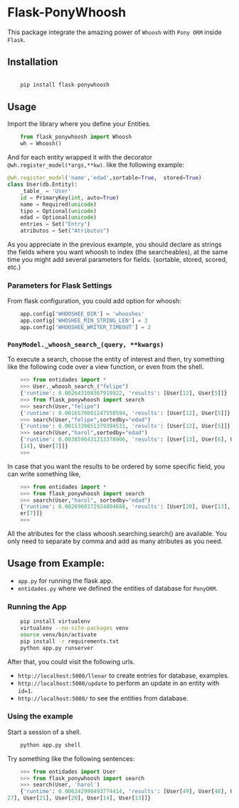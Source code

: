 # Flask-PonyWhoosh
This package integrate the amazing power of `Whoosh` with `Pony ORM` inside  `Flask`.

## Installation

```python

    pip install flask-ponywhoosh
```

## Usage
Import the library where you define your Entities.

```python 
    from flask_ponywhoosh import Whoosh
    wh = Whoosh()
```
And for each entity wrapped it with the decorator `@wh.register_model(*args,**kw)`. like the following example:


```python
@wh.register_model('name','edad',sortable=True,  stored=True)
class User(db.Entity):
    _table_ = 'User'
    id = PrimaryKey(int, auto=True)
    name = Required(unicode)
    tipo = Optional(unicode)
    edad = Optional(unicode)
    entries = Set("Entry")
    atributos = Set("Atributos")
```

As you  appreciate in the previous example, you should declare  as strings the fields where you want whoosh to index (the searcheables), at the same time you might  add several parameters for fields. (sortable, stored, scored, etc.)

### Parameters for Flask Settings

From flask configuration, you could add option for whoosh:

```python
    app.config['WHOOSHEE_DIR'] = 'whooshes'
    app.config['WHOSHEE_MIN_STRING_LEN'] = 3
    app.config['WHOOSHEE_WRITER_TIMEOUT'] = 2
```

### `PonyModel._whoosh_search_(query, **kwargs)`
To execute a search, choose the entity of interest and then, try something like the following code over a view function, or even from the shell.

```python
    >>> from entidades import *
    >>> User._whoosh_search_("felipe")
    {'runtime': 0.002643108367919922, 'results': [User[12], User[5]]}
    >>> from flask_ponywhoosh import search
    >>> search(User,"felipe")
    {'runtime': 0.0016570091247558594, 'results': [User[12], User[5]]}
    >>> search(User,"felipe",sortedby="edad")
    {'runtime': 0.0015339851379394531, 'results': [User[12], User[5]]}
    >>> search(User,"harol",sortedby="edad")
    {'runtime': 0.0038590431213378906, 'results': [User[13], User[6], User
    [14], User[7]]}
    >>>

```
In case that you want the results to be ordered by some specific field, you can write something like, 
```python
    >>> from entidades import *
    >>> from flask_ponywhoosh import search
    >>> search(User,"harol", sortedby="edad")
    {'runtime': 0.0026960372924804688, 'results': [User[20], User[13], User[6], User[21], User[14], Us
    er[7]]}
    >>>

```
All the atributes for the class whoosh.searching.search() are available. You only need to separate by comma and add as many atributes as you need. 

## Usage from Example:

-   `app.py` for running the flask app.
-   `entidades.py` where we defined the entities of database for `PonyORM`.

### Running the App


```bash
    pip install virtualenv
    virtualenv --no-site-packages venv
    source venv/bin/activate
    pip install -r requirements.txt
    python app.py runserver

```

After that, you could visit the following urls.
-   `http://localhost:5000/llenar` to create entries for database, examples.
-   `http://localhost:5000/update` to perform an update in an entity with `id=1`.
-   `http://localhost:5000/` to see the entities from database.


### Using the example

Start a session of a shell.

```bash
    python app.py shell
```

Try something like the following sentences:

```python
    >>> from entidades import User
    >>> from flask_ponywhoosh import search
    >>> search(User, 'harol')
    {'runtime': 0.006242990493774414, 'results': [User[49], User[48], User[35], User[34], User[28], User[
27], User[21], User[20], User[14], User[13]]}
```
